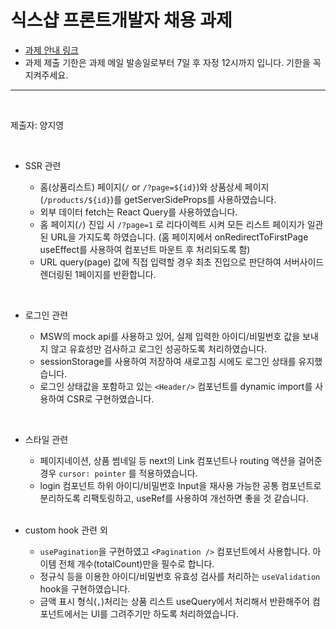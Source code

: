 # 식스샵 프론트개발자 채용 과제

- [과제 안내 링크](https://www.notion.so/sixshop/af7f8a9586b648e6ba92a8c24ff0ef66)
- 과제 제출 기한은 과제 메일 발송일로부터 7일 후 자정 12시까지 입니다. 기한을 꼭 지켜주세요.

---

<br/>

제출자: 양지영

<br/>

- SSR 관련

  - 홈(상품리스트) 페이지(`/` or `/?page=${id}`)와 상품상세 페이지(`/products/${id}`)를 getServerSideProps를 사용하였습니다.
  - 외부 데이터 fetch는 React Query를 사용하였습니다.
  - 홈 페이지(`/`) 진입 시 `/?page=1` 로 리다이렉트 시켜 모든 리스트 페이지가 일관된 URL을 가지도록 하였습니다. (홈 페이지에서 onRedirectToFirstPage useEffect를 사용하여 컴포넌트 마운트 후 처리되도록 함)
  - URL query(page) 값에 직접 입력할 경우 최초 진입으로 판단하여 서버사이드 렌더링된 1페이지를 반환합니다.

<br/>

- 로그인 관련

  - MSW의 mock api를 사용하고 있어, 실제 입력한 아이디/비밀번호 값을 보내지 않고 유효성만 검사하고 로그인 성공하도록 처리하였습니다.
  - sessionStorage를 사용하여 저장하여 새로고침 시에도 로그인 상태를 유지했습니다.
  - 로그인 상태값을 포함하고 있는 `<Header/>` 컴포넌트를 dynamic import를 사용하여 CSR로 구현하였습니다.

<br/>

- 스타일 관련

  - 페이지네이션, 상품 썸네일 등 next의 Link 컴포넌트나 routing 액션을 걸어준 경우 `cursor: pointer` 를 적용하였습니다.
  - login 컴포넌트 하위 아이디/비밀번호 Input을 재사용 가능한 공통 컴포넌트로 분리하도록 리팩토링하고, useRef를 사용하여 개선하면 좋을 것 같습니다.

  <br/>

- custom hook 관련 외

  - `usePagination`을 구현하였고 `<Pagination />` 컴포넌트에서 사용합니다. 아이템 전체 개수(totalCount)만을 필수로 합니다.
  - 정규식 등을 이용한 아이디/비밀번호 유효성 검사를 처리하는 `useValidation` hook을 구현하였습니다.
  - 금액 표시 형식(`,`)처리는 상품 리스트 useQuery에서 처리해서 반환해주어 컴포넌트에서는 UI를 그려주기만 하도록 처리하였습니다.
